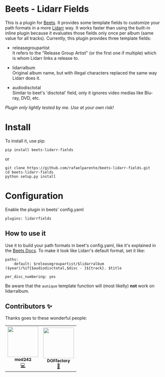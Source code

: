 **Beets - Lidarr Fields**
=========================

This is a plugin for [Beets](https://github.com/beetbox/beets).
It provides some template fields to customize your path formats in
a more [Lidarr](https://github.com/lidarr/Lidarr) way.
It works faster than using the built-in inline plugin because it
evaluates those fields only once per album (same value for all tracks).
Currently, this plugin provides three template fields:

* releasegroupartist  
  It refers to the "Release Group Artist" (or the first one if multiple)
  which is whom Lidarr links a release to.

* lidarralbum  
  Original album name, but with illegal characters replaced
  the same way Lidarr does it.
  
* audiodisctotal  
  Similar to beet's 'disctotal' field, only it ignores video medias like
  Blu-ray, DVD, etc.

*Plugin only lightly tested by me. Use at your own risk!*


**Install**
===========

To install it, use pip:

    pip install beets-lidarr-fields

or

    git clone https://github.com/rafaelparente/beets-lidarr-fields.git
    cd beets-lidarr-fields
    python setup.py install


**Configuration**
=================

Enable the plugin in beets' config.yaml

    plugins: lidarrfields

How to use it
-------------

Use it to build your path formats in beet's config.yaml,
like it's explained in the [Beets Docs](https://beets.readthedocs.io/en/stable/reference/pathformat.html).
To make it look like Lidarr's default format, set it like:

    paths:
        default: $releasegroupartist/$lidarralbum ($year)/%if{$audiodisctotal,$disc - }${track}. $title
        
    per_disc_numbering: yes

Be aware that the ``aunique`` template function will
(most likelly) **not** work on lidarralbum.

## Contributors ✨

Thanks goes to these wonderful people:

<!-- ALL-CONTRIBUTORS-LIST:START - Do not remove or modify this section -->
<!-- prettier-ignore-start -->
<!-- markdownlint-disable -->
<table>
  <tr>
    <td align="center"><a href="https://github.com/mod242"><img src="https://avatars.githubusercontent.com/u/40213799?v=3?s=100" width="100px;" alt=""/><br /><sub><b>mod242</b></sub></a><br /><a href="https://github.com/rafaelparente/beets-lidarr-fields/commits?author=mod242" title="Code">💻</a> </td>
	<td align="center"><a href="https://github.com/DOFfactory"><img src="https://avatars0.githubusercontent.com/u/10846169?v=4?s=100" width="100px;" alt=""/><br /><sub><b>DOFfactory</b></sub></a><br /><a href="https://github.com/rafaelparente/beets-lidarr-fields/issues?q=author:DOFfactory" title="Bug reports">🐛</a></td>
  </tr>
</table>

<!-- markdownlint-restore -->
<!-- prettier-ignore-end -->

<!-- ALL-CONTRIBUTORS-LIST:END -->
